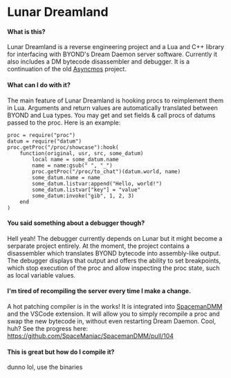 # Lunar Dreamland
#### What is this?
Lunar Dreamland is a reverse engineering project and a Lua and C++ library for interfacing with BYOND's Dream Daemon server software. Currently it also includes a DM bytecode disassembler and debugger. It is a continuation of the old [Asyncmos](https://github.com/Byond-Hackermen/atmospheric) project.

#### What can I do with it?
The main feature of Lunar Dreamland is hooking procs to reimplement them in Lua. Arguments and return values are automatically translated between BYOND and Lua types. You may get and set fields & call procs of datums passed to the proc. Here is an example:
```
proc = require("proc")
datum = require("datum")
proc.getProc("/proc/showcase"):hook(
	function(original, usr, src, some_datum)
		local name = some_datum.name
		name = name:gsub(" ", "_")
		proc.getProc("/proc/to_chat")(datum.world, name)
		some_datum.name = name
		some_datum.listvar:append("Hello, world!")
		some_datum.listvar["key"] = "value"
		some_datum:invoke("gib", 1, 2, 3)
	end
)
```

#### You said something about a debugger though?
Hell yeah! The debugger currently depends on Lunar but it might become a serparate project entirely.
At the moment, the project contains a disassembler which translates BYOND bytecode into assembly-like output. The debugger displays that output and offers the ability to set breakpoints, which stop execution of the proc and allow inspecting the proc state, such as local variable values.

#### I'm tired of recompiling the server every time I make a change.
A hot patching compiler is in the works! It is integrated into [SpacemanDMM](https://github.com/SpaceManiac/SpacemanDMM) and the VSCode extension. It will allow you to simply recompile a proc and swap the new bytecode in, without even restarting Dream Daemon. Cool, huh? See the progress here: https://github.com/SpaceManiac/SpacemanDMM/pull/104

#### This is great but how do I compile it?
dunno lol, use the binaries
